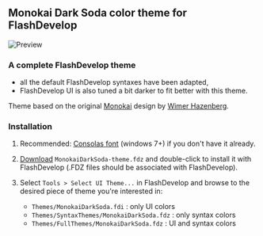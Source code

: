 ## Monokai Dark Soda color theme for FlashDevelop

![Preview](https://github.com/younes0/fdMonokai/blob/master/preview.png?raw=true)

### A complete FlashDevelop theme 

* all the default FlashDevelop syntaxes have been adapted,
* FlashDevelop UI is also tuned a bit darker to fit better with this theme.

Theme based on the original [Monokai](http://www.monokai.nl/blog/2006/07/15/textmate-color-theme/) design by [Wimer Hazenberg](http://www.monokai.nl).

### Installation

1. Recommended: [Consolas font](http://www.microsoft.com/typography/fonts/family.aspx?FID=300) (windows 7+) if you don't have it already.

2. [Download](https://github.com/elsassph/fdMonokai/raw/master/dist/MonokaiDarkSoda-theme.fdz) `MonokaiDarkSoda-theme.fdz` and double-click to install it with FlashDevelop 
(.FDZ files should be associated with FlashDevelop).

3. Select `Tools > Select UI Theme...` in FlashDevelop and browse to the desired piece of theme 
you're interested in:

	*  `Themes/MonokaiDarkSoda.fdi` : only UI colors
	*  `Themes/SyntaxThemes/MonokaiDarkSoda.fdz` : only syntax colors
	*  `Themes/FullThemes/MonokaiDarkSoda.fdz` : UI and syntax colors
